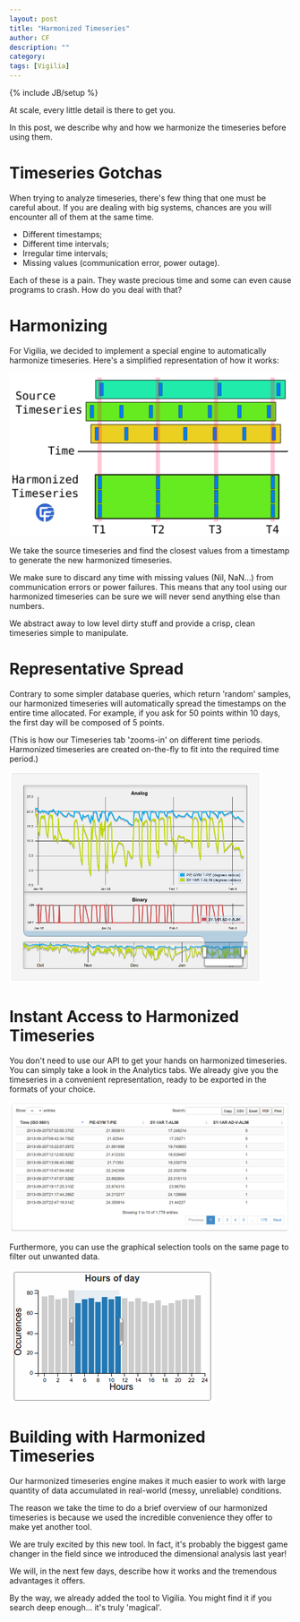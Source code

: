 ```yaml
---
layout: post
title: "Harmonized Timeseries"
author: CF
description: ""
category: 
tags: [Vigilia]
---
```

{% include JB/setup %}


At scale, every little detail is there to get you. 

In this post, we describe why and how we harmonize the timeseries
before using them.

# Timeseries Gotchas

When trying to analyze timeseries, there's few thing that one must
be careful about. If you are dealing with big systems, chances are
you will encounter all of them at the same time.

- Different timestamps;
- Different time intervals;
- Irregular time intervals;
- Missing values (communication error, power outage).
    
Each of these is a pain. They waste precious time and some can even
cause programs to crash. How do you deal with that?

# Harmonizing

For Vigilia, we decided to implement a special engine to
automatically harmonize timeseries. Here's a simplified
representation of how it works:

![img](/images/harmonized/harmonized-opt.svg)

We take the source timeseries and find the closest values from a
timestamp to generate the new harmonized timeseries.

We make sure to discard any time with missing values (Nil, NaN&#x2026;)
from communication errors or power failures. This means that any
tool using our harmonized timeseries can be sure we will never send
anything else than numbers.

We abstract away to low level dirty stuff and provide a crisp, clean
timeseries simple to manipulate.

# Representative Spread

Contrary to some simpler database queries, which return 'random'
samples, our harmonized timeseries will automatically spread the
timestamps on the entire time allocated. For example, if you ask for
50 points within 10 days, the first day will be composed of 5
points.

(This is how our Timeseries tab 'zooms-in' on different time
periods. Harmonized timeseries are created on-the-fly to fit
into the required time period.)

![img](/images/harmonized/harmonized-sampling.png)

# Instant Access to Harmonized Timeseries

You don't need to use our API to get your hands on harmonized
timeseries. You can simply take a look in the Analytics tabs. We
already give you the timeseries in a convenient representation,
ready to be exported in the formats of your choice.

![img](/images/harmonized/harmonized-table.png)


Furthermore, you can use the graphical selection tools on the same
page to filter out unwanted data.


![img](/images/harmonized/harmonized-selection.png)

# Building with Harmonized Timeseries

Our harmonized timeseries engine makes it much easier to work with
large quantity of data accumulated in real-world (messy, unreliable)
conditions.

The reason we take the time to do a brief overview of our harmonized
timeseries is because we used the incredible convenience they offer
to make yet another tool.

We are truly excited by this new tool. In fact, it's probably the
biggest game changer in the field since we introduced the
dimensional analysis last year!

We will, in the next few days, describe how it works and the
tremendous advantages it offers.

By the way, we already added the tool to Vigilia. You might find it
if you search deep enough&#x2026; it's truly 'magical'.
